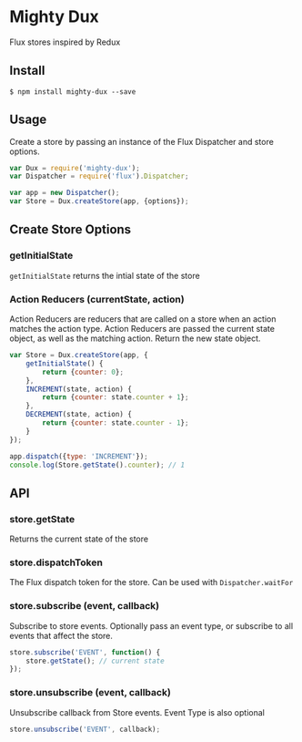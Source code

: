 # Mighty Dux

Flux stores inspired by Redux

## Install
```
$ npm install mighty-dux --save
```

## Usage
Create a store by passing an instance of the Flux Dispatcher and store options.

```js
var Dux = require('mighty-dux');
var Dispatcher = require('flux').Dispatcher;

var app = new Dispatcher();
var Store = Dux.createStore(app, {options});
```

## Create Store Options

### getInitialState
`getInitialState` returns the intial state of the store

### Action Reducers (currentState, action)
Action Reducers are reducers that are called on a store when an action matches the action type. Action Reducers are passed the current state object, as well as the matching action. Return the new state object.

```js
var Store = Dux.createStore(app, {
	getInitialState() {
		return {counter: 0};
	},
	INCREMENT(state, action) {
		return {counter: state.counter + 1};
	},
	DECREMENT(state, action) {
		return {counter: state.counter - 1};
	}
});

app.dispatch({type: 'INCREMENT'});
console.log(Store.getState().counter); // 1
```

## API

### store.getState
Returns the current state of the store

### store.dispatchToken
The Flux dispatch token for the store. Can be used with `Dispatcher.waitFor`

### store.subscribe (event, callback)
Subscribe to store events. Optionally pass an event type, or subscribe to all events that affect the store.
```js
store.subscribe('EVENT', function() {
	store.getState(); // current state
});
```

### store.unsubscribe (event, callback)
Unsubscribe callback from Store events. Event Type is also optional
```js
store.unsubscribe('EVENT', callback);
```
